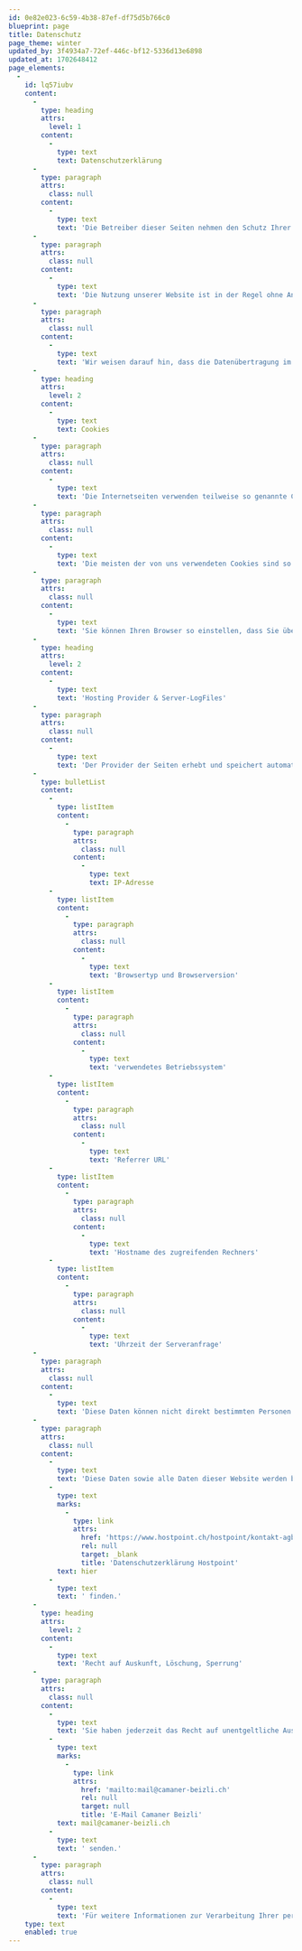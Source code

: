 ```yaml
---
id: 0e82e023-6c59-4b38-87ef-df75d5b766c0
blueprint: page
title: Datenschutz
page_theme: winter
updated_by: 3f4934a7-72ef-446c-bf12-5336d13e6898
updated_at: 1702648412
page_elements:
  -
    id: lq57iubv
    content:
      -
        type: heading
        attrs:
          level: 1
        content:
          -
            type: text
            text: Datenschutzerklärung
      -
        type: paragraph
        attrs:
          class: null
        content:
          -
            type: text
            text: 'Die Betreiber dieser Seiten nehmen den Schutz Ihrer persönlichen Daten sehr ernst. Wir behandeln Ihre personenbezogenen Daten vertraulich und entsprechend der gesetzlichen Datenschutzvorschriften sowie dieser Datenschutzerklärung.'
      -
        type: paragraph
        attrs:
          class: null
        content:
          -
            type: text
            text: 'Die Nutzung unserer Website ist in der Regel ohne Angabe personenbezogener Daten möglich. Soweit auf unseren Seiten personenbezogene Daten (beispielsweise Name, Anschrift oder E-Mail-Adressen) erhoben werden, erfolgt dies, soweit möglich, stets auf freiwilliger Basis. Diese Daten werden gemäss dieser Datenschutzerklärung teilweise an Dritte weitergegeben.'
      -
        type: paragraph
        attrs:
          class: null
        content:
          -
            type: text
            text: 'Wir weisen darauf hin, dass die Datenübertragung im Internet (z.B. bei der Kommunikation per E-Mail) Sicherheitslücken aufweisen kann. Ein lückenloser Schutz der Daten vor dem Zugriff durch Dritte ist nicht möglich.'
      -
        type: heading
        attrs:
          level: 2
        content:
          -
            type: text
            text: Cookies
      -
        type: paragraph
        attrs:
          class: null
        content:
          -
            type: text
            text: 'Die Internetseiten verwenden teilweise so genannte Cookies. Cookies richten auf Ihrem Rechner keinen Schaden an und enthalten keine Viren. Cookies dienen dazu, unser Angebot nutzerfreundlicher, effektiver und sicherer zu machen. Cookies sind kleine Textdateien, die auf Ihrem Rechner abgelegt werden und die Ihr Browser speichert.'
      -
        type: paragraph
        attrs:
          class: null
        content:
          -
            type: text
            text: 'Die meisten der von uns verwendeten Cookies sind so genannte «Session-Cookies». Sie werden nach Ende Ihres Besuchs automatisch gelöscht. Andere Cookies bleiben auf Ihrem Endgerät gespeichert, bis Sie diese löschen. Diese Cookies ermöglichen es uns, Ihren Browser beim nächsten Besuch wiederzuerkennen.'
      -
        type: paragraph
        attrs:
          class: null
        content:
          -
            type: text
            text: 'Sie können Ihren Browser so einstellen, dass Sie über das Setzen von Cookies informiert werden und Cookies nur im Einzelfall erlauben, die Annahme von Cookies für bestimmte Fälle oder generell ausschliessen sowie das automatische Löschen der Cookies beim Schliessen des Browser aktivieren. Bei der Deaktivierung von Cookies kann die Funktionalität dieser Website eingeschränkt sein.'
      -
        type: heading
        attrs:
          level: 2
        content:
          -
            type: text
            text: 'Hosting Provider & Server-LogFiles'
      -
        type: paragraph
        attrs:
          class: null
        content:
          -
            type: text
            text: 'Der Provider der Seiten erhebt und speichert automatisch Informationen in so genannten Server-Log Files, die Ihr Browser automatisch an uns übermittelt. Dies sind:'
      -
        type: bulletList
        content:
          -
            type: listItem
            content:
              -
                type: paragraph
                attrs:
                  class: null
                content:
                  -
                    type: text
                    text: IP-Adresse
          -
            type: listItem
            content:
              -
                type: paragraph
                attrs:
                  class: null
                content:
                  -
                    type: text
                    text: 'Browsertyp und Browserversion'
          -
            type: listItem
            content:
              -
                type: paragraph
                attrs:
                  class: null
                content:
                  -
                    type: text
                    text: 'verwendetes Betriebssystem'
          -
            type: listItem
            content:
              -
                type: paragraph
                attrs:
                  class: null
                content:
                  -
                    type: text
                    text: 'Referrer URL'
          -
            type: listItem
            content:
              -
                type: paragraph
                attrs:
                  class: null
                content:
                  -
                    type: text
                    text: 'Hostname des zugreifenden Rechners'
          -
            type: listItem
            content:
              -
                type: paragraph
                attrs:
                  class: null
                content:
                  -
                    type: text
                    text: 'Uhrzeit der Serveranfrage'
      -
        type: paragraph
        attrs:
          class: null
        content:
          -
            type: text
            text: 'Diese Daten können nicht direkt bestimmten Personen zugeordnet werden. Eine Zusammenführung dieser Daten mit anderen Datenquellen wird nicht vorgenommen. Wir behalten uns vor, diese Daten nachträglich zu prüfen, wenn uns konkrete Anhaltspunkte für eine rechtswidrige Nutzung bekannt werden.'
      -
        type: paragraph
        attrs:
          class: null
        content:
          -
            type: text
            text: 'Diese Daten sowie alle Daten dieser Website werden bei unserem Hosting-Provider Hostpoint AG, Rapperswil, Schweiz gespeichert, deren Datenschutzerklärung Sie '
          -
            type: text
            marks:
              -
                type: link
                attrs:
                  href: 'https://www.hostpoint.ch/hostpoint/kontakt-agb.html#datenschutz'
                  rel: null
                  target: _blank
                  title: 'Datenschutzerklärung Hostpoint'
            text: hier
          -
            type: text
            text: ' finden.'
      -
        type: heading
        attrs:
          level: 2
        content:
          -
            type: text
            text: 'Recht auf Auskunft, Löschung, Sperrung'
      -
        type: paragraph
        attrs:
          class: null
        content:
          -
            type: text
            text: 'Sie haben jederzeit das Recht auf unentgeltliche Auskunft über Ihre gespeicherten personenbezogenen Daten, deren Herkunft und Empfänger und den Zweck der Datenverarbeitung sowie ein Recht auf Berichtigung, Sperrung oder Löschung dieser Daten. Hierzu sowie zu weiteren Fragen zum Thema personenbezogene Daten können Sie sich jederzeit unter der im Impressum angegebenen Adresse an uns wenden oder eine E-Mail an '
          -
            type: text
            marks:
              -
                type: link
                attrs:
                  href: 'mailto:mail@camaner-beizli.ch'
                  rel: null
                  target: null
                  title: 'E-Mail Camaner Beizli'
            text: mail@camaner-beizli.ch
          -
            type: text
            text: ' senden.'
      -
        type: paragraph
        attrs:
          class: null
        content:
          -
            type: text
            text: 'Für weitere Informationen zur Verarbeitung Ihrer personenbezogenen Daten und zur Ausübung Ihrer Rechte im Zusammenhang mit der Nutzung dieser Webseite lesen Sie bitte die Datenschutzerklärung.'
    type: text
    enabled: true
---
```

